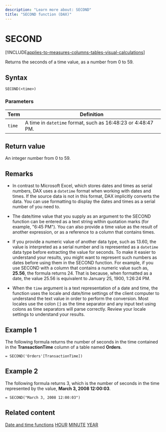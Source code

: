 ```yaml
---
description: "Learn more about: SECOND"
title: "SECOND function (DAX)"
---
```

# SECOND

[!INCLUDE[applies-to-measures-columns-tables-visual-calculations](includes/applies-to-measures-columns-tables-visual-calculations.md)]

Returns the seconds of a time value, as a number from 0 to 59.

## Syntax

```dax
SECOND(<time>)
```

### Parameters

|Term|Definition|
|--------|--------------|
|`time`|A time in `datetime` format, such as 16:48:23 or 4:48:47 PM.|

## Return value

An integer number from 0 to 59.

## Remarks

- In contrast to Microsoft Excel, which stores dates and times as serial numbers, DAX uses a `datetime` format when working with dates and times. If the source data is not in this format, DAX implicitly converts the data. You can use formatting to display the dates and times as a serial number of you need to.

- The date/time value that you supply as an argument to the SECOND function can be entered as a text string within quotation marks (for example, "6:45 PM"). You can also provide a time value as the result of another expression, or as a reference to a column that contains times.

- If you provide a numeric value of another data type, such as 13.60, the value is interpreted as a serial number and is represented as a `datetime` data type before extracting the value for seconds. To make it easier to understand your results, you might want to represent such numbers as dates before using them in the SECOND function. For example, if you use SECOND with a column that contains a numeric value such as, **25.56**, the formula returns 24. That is because, when formatted as a date, the value 25.56 is equivalent to January 25, 1900, 1:26:24 PM.

- When the `time` argument is a text representation of a date and time, the function uses the locale and date/time settings of the client computer to understand the text value in order to perform the conversion. Most locales use the colon (:) as the time separator and any input text using colons as time separators will parse correctly. Review your locale settings to understand your results.

## Example 1

The following formula returns the number of seconds in the time contained in the **TransactionTime** column of a table named **Orders**.

```dax
= SECOND('Orders'[TransactionTime])
```

## Example 2

The following formula returns 3, which is the number of seconds in the time represented by the value, **March 3, 2008 12:00:03**.

```dax
= SECOND("March 3, 2008 12:00:03")
```

## Related content

[Date and time functions](date-and-time-functions-dax.md)
[HOUR](hour-function-dax.md)
[MINUTE](minute-function-dax.md)
[YEAR](year-function-dax.md)
